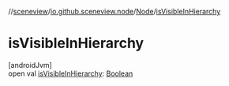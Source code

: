 //[sceneview](../../../index.md)/[io.github.sceneview.node](../index.md)/[Node](index.md)/[isVisibleInHierarchy](is-visible-in-hierarchy.md)

# isVisibleInHierarchy

[androidJvm]\
open val [isVisibleInHierarchy](is-visible-in-hierarchy.md): [Boolean](https://kotlinlang.org/api/latest/jvm/stdlib/kotlin/-boolean/index.html)
